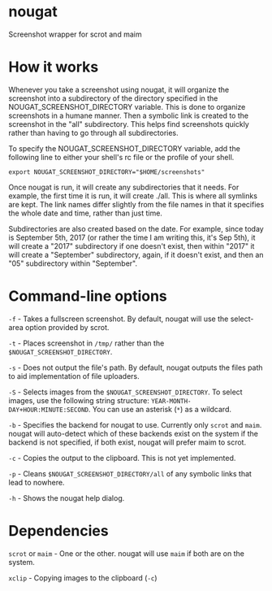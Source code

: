 # nougat
Screenshot wrapper for scrot and maim

# How it works
Whenever you take a screenshot using nougat, it will organize the screenshot into a subdirectory of the directory specified in the NOUGAT_SCREENSHOT_DIRECTORY variable. This is done to organize screenshots in a humane manner. Then a symbolic link is created to the screenshot in the "all" subdirectory. This helps find screenshots quickly rather than having to go through all subdirectories.

To specify the NOUGAT_SCREENSHOT_DIRECTORY variable, add the following line to either your shell's rc file or the profile of your shell.

```
export NOUGAT_SCREENSHOT_DIRECTORY="$HOME/screenshots"
```

Once nougat is run, it will create any subdirectories that it needs. For example, the first time it is run, it will create ./all. This is where all symlinks are kept. The link names differ slightly from the file names in that it specifies the whole date and time, rather than just time.

Subdirectories are also created based on the date. For example, since today is September 5th, 2017 (or rather the time I am writing this, it's Sep 5th), it will create a "2017" subdirectory if one doesn't exist, then within "2017" it will create a "September" subdirectory, again, if it doesn't exist, and then an "05" subdirectory within "September".

# Command-line options

`-f` - Takes a fullscreen screenshot. By default, nougat will use the select-area option provided by scrot.

`-t` - Places screenshot in `/tmp/` rather than the `$NOUGAT_SCREENSHOT_DIRECTORY`.

`-s` - Does not output the file's path. By default, nougat outputs the files path to aid implementation of file uploaders.

`-S` - Selects images from the `$NOUGAT_SCREENSHOT_DIRECTORY`. To select images, use the following string structure: `YEAR-MONTH-DAY+HOUR:MINUTE:SECOND`. You can use an asterisk (`*`) as a wildcard.

`-b` - Specifies the backend for nougat to use. Currently only `scrot` and `maim`. nougat will auto-detect which of these backends exist on the system if the backend is not specified, if both exist, nougat will prefer maim to scrot.

`-c` - Copies the output to the clipboard. This is not yet implemented.

`-p` - Cleans `$NOUGAT_SCREENSHOT_DIRECTORY/all` of any symbolic links that lead to nowhere.

`-h` - Shows the nougat help dialog.

# Dependencies

`scrot` or `maim` - One or the other. nougat will use `maim` if both are on the system.

`xclip` - Copying images to the clipboard (`-c`)
